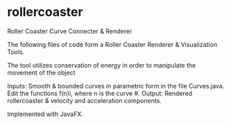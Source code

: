 # rollercoaster
Roller Coaster Curve Connecter &amp; Renderer

The following files of code form a Roller Coaster Renderer & Visualization Tools.

The tool utilizes conservation of energy in order to manipulate the movement of the object

Inputs: Smooth & bounded curves in parametric form in the file Curves.java. Edit the functions f(n)i, where n is the curve #.
Output: Rendered rollercoaster & velocity and acceleration components.

Implemented with JavaFX.
